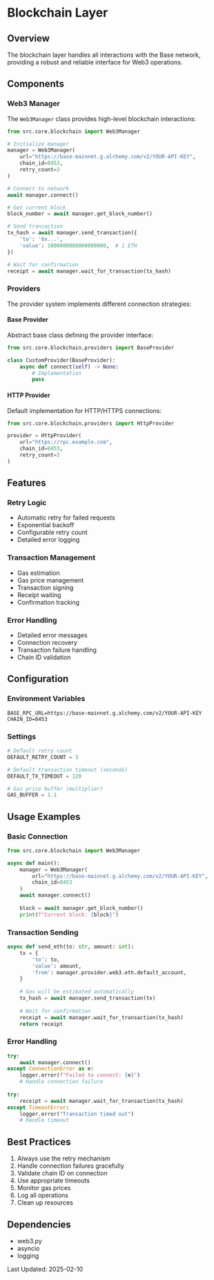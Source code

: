 # Blockchain Layer

## Overview
The blockchain layer handles all interactions with the Base network, providing a robust and reliable interface for Web3 operations.

## Components

### Web3 Manager
The `Web3Manager` class provides high-level blockchain interactions:
```python
from src.core.blockchain import Web3Manager

# Initialize manager
manager = Web3Manager(
    url="https://base-mainnet.g.alchemy.com/v2/YOUR-API-KEY",
    chain_id=8453,
    retry_count=3
)

# Connect to network
await manager.connect()

# Get current block
block_number = await manager.get_block_number()

# Send transaction
tx_hash = await manager.send_transaction({
    'to': '0x...',
    'value': 1000000000000000000,  # 1 ETH
})

# Wait for confirmation
receipt = await manager.wait_for_transaction(tx_hash)
```

### Providers
The provider system implements different connection strategies:

#### Base Provider
Abstract base class defining the provider interface:
```python
from src.core.blockchain.providers import BaseProvider

class CustomProvider(BaseProvider):
    async def connect(self) -> None:
        # Implementation
        pass
```

#### HTTP Provider
Default implementation for HTTP/HTTPS connections:
```python
from src.core.blockchain.providers import HttpProvider

provider = HttpProvider(
    url="https://rpc.example.com",
    chain_id=8453,
    retry_count=3
)
```

## Features

### Retry Logic
- Automatic retry for failed requests
- Exponential backoff
- Configurable retry count
- Detailed error logging

### Transaction Management
- Gas estimation
- Gas price management
- Transaction signing
- Receipt waiting
- Confirmation tracking

### Error Handling
- Detailed error messages
- Connection recovery
- Transaction failure handling
- Chain ID validation

## Configuration

### Environment Variables
```env
BASE_RPC_URL=https://base-mainnet.g.alchemy.com/v2/YOUR-API-KEY
CHAIN_ID=8453
```

### Settings
```python
# Default retry count
DEFAULT_RETRY_COUNT = 3

# Default transaction timeout (seconds)
DEFAULT_TX_TIMEOUT = 120

# Gas price buffer (multiplier)
GAS_BUFFER = 1.1
```

## Usage Examples

### Basic Connection
```python
from src.core.blockchain import Web3Manager

async def main():
    manager = Web3Manager(
        url="https://base-mainnet.g.alchemy.com/v2/YOUR-API-KEY",
        chain_id=8453
    )
    await manager.connect()
    
    block = await manager.get_block_number()
    print(f"Current block: {block}")
```

### Transaction Sending
```python
async def send_eth(to: str, amount: int):
    tx = {
        'to': to,
        'value': amount,
        'from': manager.provider.web3.eth.default_account,
    }
    
    # Gas will be estimated automatically
    tx_hash = await manager.send_transaction(tx)
    
    # Wait for confirmation
    receipt = await manager.wait_for_transaction(tx_hash)
    return receipt
```

### Error Handling
```python
try:
    await manager.connect()
except ConnectionError as e:
    logger.error(f"Failed to connect: {e}")
    # Handle connection failure
    
try:
    receipt = await manager.wait_for_transaction(tx_hash)
except TimeoutError:
    logger.error("Transaction timed out")
    # Handle timeout
```

## Best Practices

1. Always use the retry mechanism
2. Handle connection failures gracefully
3. Validate chain ID on connection
4. Use appropriate timeouts
5. Monitor gas prices
6. Log all operations
7. Clean up resources

## Dependencies
- web3.py
- asyncio
- logging

Last Updated: 2025-02-10